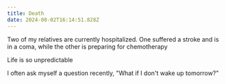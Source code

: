 ```yaml
---
title: Death
date: 2024-08-02T16:14:51.828Z
---
```


Two of my relatives are currently hospitalized. One suffered a stroke and is in a coma, while the other is preparing for chemotherapy

Life is so unpredictable

I often ask myself a question recently, "What if I don't wake up tomorrow?"
